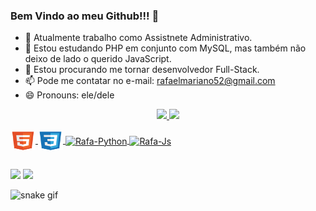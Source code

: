 ### Bem Vindo ao meu Github!!! 👋



- 🔭 Atualmente trabalho como Assistnete Administrativo.
- 🌱 Estou estudando PHP em conjunto com MySQL, mas também não deixo de lado o querido JavaScript.
- 👯 Estou procurando me tornar desenvolvedor Full-Stack.
- 📫 Pode me contatar no e-mail: rafaelmariano52@gmail.com
- 😄 Pronouns: ele/dele

<div align="center">
  <a href="https://github.com/Rafael-Mariano-1990">
  <img height="180em" src="https://github-readme-stats.vercel.app/api?username=Rafael-Mariano-1990&show_icons=true&theme=github_dark&include_all_commits=true&count_private=true"/>
  <img height="180em" src="https://github-readme-stats.vercel.app/api/top-langs/?username=Rafael-Mariano-1990&langs_count=8&theme=github_dark"/>
</div>
<div style="display: inline_block"><br>
  <img align="center" alt="Rafa-HTML" height="30" width="40" src="https://raw.githubusercontent.com/devicons/devicon/master/icons/html5/html5-original.svg">
  <img align="center" alt="Rafa-CSS" height="30" width="40" src="https://raw.githubusercontent.com/devicons/devicon/master/icons/css3/css3-original.svg">
  <img align="center" alt="Rafa-Python" height="30" width="40" src="https://cdn.jsdelivr.net/gh/devicons/devicon/icons/php/php-original.svg">
  <img align="center" alt="Rafa-Js" height="30" width="40" src="https://cdn.jsdelivr.net/gh/devicons/devicon/icons/mysql/mysql-plain.svg">
  
</div>

##

<div> 
  <a href = "mailto:rafaelmariano52@gmail.com"><img src="https://img.shields.io/badge/-Gmail-%23333?style=for-the-badge&logo=gmail&logoColor=white" target="_blank"></a>
  <a href="https://www.linkedin.com/in/rafael-mariano-28ba5270/" target="_blank"><img src="https://img.shields.io/badge/-LinkedIn-%230077B5?style=for-the-badge&logo=linkedin&logoColor=white" target="_blank"></a> 
  
  ![snake gif](https://github.com/Rafael-Mariano-1990/Rafael-Mariano-1990/blob/output/github-contribution-grid-snake.svg)
  
</div>


